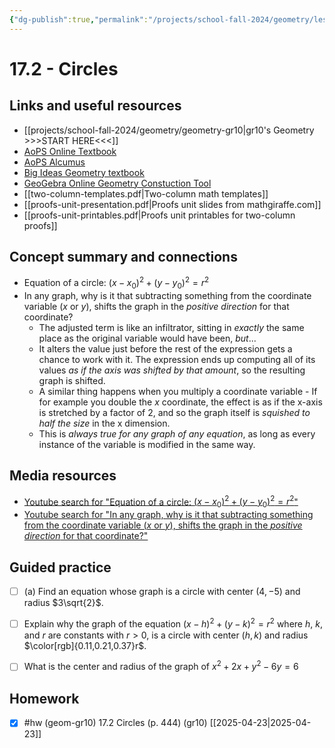 ```yaml
---
{"dg-publish":true,"permalink":"/projects/school-fall-2024/geometry/lessons/17-2-circles/"}
---
```



#  17.2 - Circles

## Links and useful resources 

- [[projects/school-fall-2024/geometry/geometry-gr10\|gr10's Geometry >>>START HERE<<<]]
- [AoPS Online Textbook](https://artofproblemsolving.com/ebooks/intro-geometry-ebook/c0toc)
- [AoPS Alcumus](https://artofproblemsolving.com/teacher/students)
- [Big Ideas Geometry textbook](https://bim.easyaccessmaterials.com/?level=12)
- [GeoGebra Online Geometry Constuction Tool](https://www.geogebra.org/geometry?lang=en/)
- [[two-column-templates.pdf|Two-column math templates]]
- [[proofs-unit-presentation.pdf|Proofs unit slides from mathgiraffe.com]]
- [[proofs-unit-printables.pdf|Proofs unit printables for two-column proofs]]



## Concept summary and connections


- Equation of a circle: $(x-x_0)^2 + (y-y_0)^2 = r^2$ 
- In any graph, why is it that subtracting something from the coordinate variable ($x$ or $y$), shifts the graph in the *positive direction* for that coordinate? 
    - The adjusted term is like an infiltrator, sitting in *exactly* the same place as the original variable would have been, *but*...
    - It alters the value just before the rest of the expression gets a chance to work with it. The expression ends up computing all of its values *as if the axis was shifted by that amount*, so the resulting graph is shifted.
    - A similar thing happens when you multiply a coordinate variable - If for example you double the $x$ coordinate, the effect is as if the x-axis is stretched by a factor of 2, and so the graph itself is *squished to half the size* in the x dimension.
    - This is *always true for any graph of any equation*, as long as every instance of the variable is modified in the same way.


## Media resources

- [Youtube search for "Equation of a circle: $(x-x_0)^2 + (y-y_0)^2 = r^2$"](https://www.youtube.com/results?search_query=Equation%20of%20a%20circle:%20$(x-x_0)%5E2%20+%20(y-y_0)%5E2%20=%20r%5E2$) 
- [Youtube search for "In any graph, why is it that subtracting something from the coordinate variable ($x$ or $y$), shifts the graph in the *positive direction* for that coordinate?"](https://www.youtube.com/results?search_query=In%20any%20graph,%20why%20is%20it%20that%20subtracting%20something%20from%20the%20coordinate%20variable%20($x$%20or%20$y$),%20shifts%20the%20graph%20in%20the%20*positive%20direction*%20for%20that%20coordinate?) 

## Guided practice


- [ ] (a) Find an equation whose graph is a circle with center $(4,-5)$ and radius $3\sqrt{2}$.   
- [ ] Explain why the graph of the equation $(x-h)^2 + (y-k)^2 = r^2$ where $h$, $k$, and $r$ are constants with $r>0$, is a circle with center $(h,k)$ and radius $\color[rgb]{0.11,0.21,0.37}r$.  
- [ ] What is the center and radius of the graph of $x^2 +2x +y^2 -6y = 6$


## Homework


- [x] #hw (geom-gr10) 17.2 Circles  (p. 444) (gr10) [[2025-04-23\|2025-04-23]]


